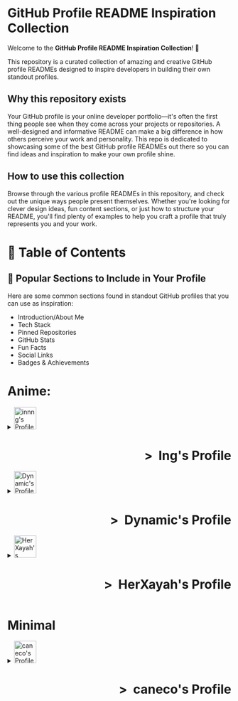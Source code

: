 # GitHub Profile README Inspiration Collection

Welcome to the **GitHub Profile README Inspiration Collection**! 🎉

This repository is a curated collection of amazing and creative GitHub profile READMEs designed to inspire developers in building their own standout profiles.

## Why this repository exists

Your GitHub profile is your online developer portfolio—it's often the first thing people see when they come across your projects or repositories. A well-designed and informative README can make a big difference in how others perceive your work and personality. This repo is dedicated to showcasing some of the best GitHub profile READMEs out there so you can find ideas and inspiration to make your own profile shine.

## How to use this collection

Browse through the various profile READMEs in this repository, and check out the unique ways people present themselves. Whether you're looking for clever design ideas, fun content sections, or just how to structure your README, you'll find plenty of examples to help you craft a profile that truly represents you and your work.

# 📑 Table of Contents


## 🌟 Popular Sections to Include in Your Profile
Here are some common sections found in standout GitHub profiles that you can use as inspiration:

- Introduction/About Me
- Tech Stack
- Pinned Repositories
- GitHub Stats
- Fun Facts
- Social Links
- Badges & Achievements

# Anime:
<details>
  <summary>
    <img src="https://github.com/user-attachments/assets/72ab91bd-345d-49fb-b12d-ae1158d3f1c1" alt="innng's Profile" width="50">
    <h1 align="right">&nbsp;&nbsp;>&nbsp;&nbsp;Ing's Profile</h1>
  </summary>
  <p><strong>Description:</strong> Cute but minimal anime profile</p>
  <p><strong>Profile:</strong> <a href="https://github.com/innng/innng" target="_blank">innng's Profile</a></p>
  <p><img src="https://github.com/user-attachments/assets/72ab91bd-345d-49fb-b12d-ae1158d3f1c1" alt="innng's Profile Image"></p>
</details>

<details>
  <summary>
    <img src="https://github.com/user-attachments/assets/9ccc4458-2057-4212-8c16-fda96c0bd1ac" alt="Dynamic's Profile" width="50">
    <h1 align="right">&nbsp;&nbsp;>&nbsp;&nbsp;Dynamic's Profile</h1>
  </summary>
  <p><strong>Description:</strong> Linux X Anime Profile</p>
  <p><strong>Profile:</strong> <a href="https://github.com/Dynamic155" target="_blank">Dynamic's Profile</a></p>
  <p><img src="https://github.com/user-attachments/assets/9ccc4458-2057-4212-8c16-fda96c0bd1ac" alt="Dynamic's Profile Image"></p>
</details>

<details>
  <summary>
    <img src="https://github.com/user-attachments/assets/0ca2e9ac-2d99-425d-985a-335bda1aaad9" alt="HerXayah's Profile" width="50">
    <h1 align="right">&nbsp;&nbsp;>&nbsp;&nbsp;HerXayah's Profile</h1>
  </summary>
  <p><strong>Description:</strong> Cute and simple anime themed profile with cute fonts</p>
  <p><strong>Profile:</strong> <a href="https://github.com/Dynamic155" target="_blank">HerXayah's Profile</a></p>
  <p><img src="https://github.com/user-attachments/assets/0ca2e9ac-2d99-425d-985a-335bda1aaad9" alt="HerXayah's Profile Image"></p>
</details>

# Minimal
<details>
  <summary>
    <img src="https://github.com/user-attachments/assets/f793ef82-be74-4dd3-9866-e665a64ab9eb" alt="caneco's Profile" width="50">
    <h1 align="right">&nbsp;&nbsp;>&nbsp;&nbsp;caneco's Profile</h1>
  </summary>
  <p><strong>Description:</strong> Full-stack dev by day, Laravel contributor by night. </p>
  <p><strong>Profile:</strong> <a href="https://github.com/caneco" target="_blank">caneco's Profile</a></p>
  <p><img src="https://github.com/user-attachments/assets/f793ef82-be74-4dd3-9866-e665a64ab9eb" alt="caneco's Profile Image"></p>
</details>
